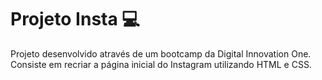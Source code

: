 # Projeto Insta​ :computer:



Projeto desenvolvido através de um bootcamp da Digital Innovation One. Consiste em recriar a página inicial do Instagram utilizando HTML e CSS.